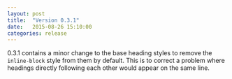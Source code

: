 ```yaml
---
layout: post
title:  "Version 0.3.1"
date:   2015-08-26 15:10:00
categories: release
---
```


0.3.1 contains a minor change to the base heading styles to remove the `inline-block` style from them by default. This is to correct a problem where headings directly following each other would appear on the same line.